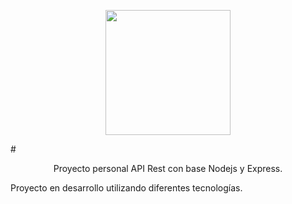 
<p align="center"><a href="https://nodejs.org/" target="_blank"><img src="https://upload.wikimedia.org/wikipedia/commons/thumb/d/d9/Node.js_logo.svg/200px-Node.js_logo.svg.png" width="200"></a></p>


#<p align = "center"> Proyecto personal  API Rest con base Nodejs y Express.

Proyecto en desarrollo utilizando diferentes tecnologías.
